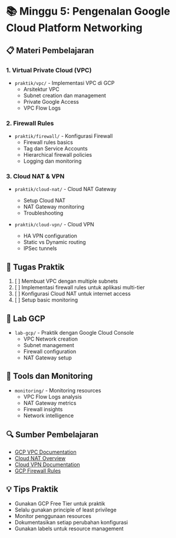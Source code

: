 # 📚 Minggu 5: Pengenalan Google Cloud Platform Networking

## 📋 Materi Pembelajaran

### 1. Virtual Private Cloud (VPC)
- `praktik/vpc/` - Implementasi VPC di GCP
  - Arsitektur VPC
  - Subnet creation dan management
  - Private Google Access
  - VPC Flow Logs

### 2. Firewall Rules
- `praktik/firewall/` - Konfigurasi Firewall
  - Firewall rules basics
  - Tag dan Service Accounts
  - Hierarchical firewall policies
  - Logging dan monitoring

### 3. Cloud NAT & VPN
- `praktik/cloud-nat/` - Cloud NAT Gateway
  - Setup Cloud NAT
  - NAT Gateway monitoring
  - Troubleshooting

- `praktik/cloud-vpn/` - Cloud VPN
  - HA VPN configuration
  - Static vs Dynamic routing
  - IPSec tunnels

## 🎯 Tugas Praktik
1. [ ] Membuat VPC dengan multiple subnets
2. [ ] Implementasi firewall rules untuk aplikasi multi-tier
3. [ ] Konfigurasi Cloud NAT untuk internet access
4. [ ] Setup basic monitoring

## 📝 Lab GCP
- `lab-gcp/` - Praktik dengan Google Cloud Console
  - VPC Network creation
  - Subnet management
  - Firewall configuration
  - NAT Gateway setup

## 🔧 Tools dan Monitoring
- `monitoring/` - Monitoring resources
  - VPC Flow Logs analysis
  - NAT Gateway metrics
  - Firewall insights
  - Network intelligence

## 🔍 Sumber Pembelajaran
- [GCP VPC Documentation](https://cloud.google.com/vpc/docs)
- [Cloud NAT Overview](https://cloud.google.com/nat/docs/overview)
- [Cloud VPN Documentation](https://cloud.google.com/network-connectivity/docs/vpn)
- [GCP Firewall Rules](https://cloud.google.com/vpc/docs/firewalls)

## 💡 Tips Praktik
- Gunakan GCP Free Tier untuk praktik
- Selalu gunakan principle of least privilege
- Monitor penggunaan resources
- Dokumentasikan setiap perubahan konfigurasi
- Gunakan labels untuk resource management